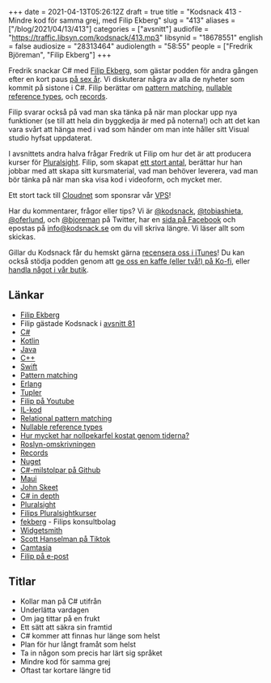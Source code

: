 +++
date = 2021-04-13T05:26:12Z
draft = true
title = "Kodsnack 413 - Mindre kod för samma grej, med Filip Ekberg"
slug = "413"
aliases = ["/blog/2021/04/13/413"]
categories = ["avsnitt"]
audiofile = "https://traffic.libsyn.com/kodsnack/413.mp3"
libsynid = "18678551"
english = false
audiosize = "28313464"
audiolength = "58:55"
people = ["Fredrik Björeman", "Filip Ekberg"]
+++

Fredrik snackar C# med [Filip Ekberg](https://twitter.com/fekberg), som gästar podden för andra gången efter en kort paus [på sex år](https://kodsnack.se/81/). Vi diskuterar några av alla de nyheter som kommit på sistone i C#. Filip berättar om [pattern matching](https://en.wikipedia.org/wiki/Pattern_matching), [nullable reference types](https://devblogs.microsoft.com/dotnet/embracing-nullable-reference-types/), och [records](https://anthonygiretti.com/2020/06/17/introducing-c-9-records/).

Filip svarar också på vad man ska tänka på när man plockar upp nya funktioner (se till att hela din byggkedja är med på noterna!) och att det kan vara svårt att hänga med i vad som händer om man inte håller sitt Visual studio hyfsat uppdaterat.

I avsnittets andra halva frågar Fredrik ut Filip om hur det är att producera kurser för [Pluralsight](https://www.pluralsight.com/). Filip, som skapat [ett stort antal](https://www.pluralsight.com/authors/filip-ekberg), berättar hur han jobbar med att skapa sitt kursmaterial, vad man behöver leverera, vad man bör tänka på när man ska visa kod i videoform, och mycket mer.

Ett stort tack till [Cloudnet](http://www.cloudnet.se) som sponsrar vår [VPS](http://en.wikipedia.org/wiki/Virtual_private_server)!

Har du kommentarer, frågor eller tips? Vi är [@kodsnack](https://www.twitter.com/kodsnack), [@tobiashieta](https://www.twitter.com/tobiashieta), [@oferlund](https://www.twitter.com/oferlund), och [@bjoreman](https://www.twitter.com/bjoreman) på Twitter, har en [sida på Facebook](https://www.facebook.com/kodsnack) och epostas på [info@kodsnack.se](mailto:info@kodsnack.se) om du vill skriva längre. Vi läser allt som skickas.

Gillar du Kodsnack får du hemskt gärna [recensera oss i iTunes](http://itunes.apple.com/se/podcast/kodsnack/id561631498?l=en)! Du kan också stödja podden genom att <a href="https://ko-fi.com/kodsnack" rel="payment">ge oss en kaffe (eller två!) på Ko-fi</a>, eller [handla något i vår butik](https://shop.spreadshirt.se/kodsnack/).

## Länkar ##
* [Filip Ekberg](https://twitter.com/fekberg)
* Filip gästade Kodsnack i [avsnitt 81](https://kodsnack.se/81/)
* [C#](https://en.wikipedia.org/wiki/C_Sharp_%28programming_language%29)
* [Kotlin](https://en.wikipedia.org/wiki/Kotlin_%28programming_language%29)
* [Java](https://en.wikipedia.org/wiki/Java_%28programming_language%29)
* [C++](https://en.wikipedia.org/wiki/C%2B%2B)
* [Swift](https://en.wikipedia.org/wiki/Swift_%28programming_language%29)
* [Pattern matching](https://en.wikipedia.org/wiki/Pattern_matching)
* [Erlang](https://en.wikipedia.org/wiki/Erlang_%28programming_language%29)
* [Tupler](https://en.wikipedia.org/wiki/Tuple)
* [Filip på Youtube](https://www.youtube.com/channel/UCMBrp9dIBDxGO7rTd0LkxYg)
* [IL-kod](https://en.wikipedia.org/wiki/Common_Intermediate_Language)
* [Relational pattern matching](https://dotnetcoretutorials.com/2020/08/10/relational-pattern-matching-in-c-9/)
* [Nullable reference types](https://devblogs.microsoft.com/dotnet/embracing-nullable-reference-types/)
* [Hur mycket har nollpekarfel kostat genom tiderna?](https://www.infoq.com/presentations/Null-References-The-Billion-Dollar-Mistake-Tony-Hoare/)
* [Roslyn-omskrivningen](https://medium.com/microsoft-open-source-stories/how-microsoft-rewrote-its-c-compiler-in-c-and-made-it-open-source-4ebed5646f98)
* [Records](https://anthonygiretti.com/2020/06/17/introducing-c-9-records/)
* [Nuget](https://www.nuget.org/)
* [C#-milstolpar på Github](https://github.com/dotnet/csharplang/milestones)
* [Maui](https://devblogs.microsoft.com/dotnet/introducing-net-multi-platform-app-ui/)
* [John Skeet](https://codeblog.jonskeet.uk/)
* [C# in depth](https://csharpindepth.com/)
* [Pluralsight](https://www.pluralsight.com/)
* [Filips Pluralsightkurser](https://www.pluralsight.com/authors/filip-ekberg)
* [fekberg](https://fekberg.com/) - Filips konsultbolag
* [Widgetsmith](http://toolsandtoys.net/widgetsmith-for-iphone-and-ipad/)
* [Scott Hanselman på Tiktok](https://www.tiktok.com/@shanselman)
* [Camtasia](https://www.techsmith.com/video-editor.html)
* [Filip på e-post](mailto:filip@ekberg.dev)

## Titlar ##
* Kollar man på C# utifrån
* Underlätta vardagen
* Om jag tittar på en frukt
* Ett sätt att säkra sin framtid
* C# kommer att finnas hur länge som helst
* Plan för hur långt framåt som helst
* Ta in någon som precis har lärt sig språket
* Mindre kod för samma grej
* Oftast tar kortare längre tid